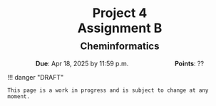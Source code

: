 <h1 style="margin-bottom: 0.4em; text-align: center;">
    <b>Project 4</b><br>
    Assignment B
</h1>
<h2 style="margin-top: 0.0em; text-align: center;">
    Cheminformatics
</h2>

<p style="text-align: center;">
    <object hspace="50">
        <strong>Due</strong></a>: Apr 18, 2025 by 11:59 p.m.
    </object>
    <object hspace="50">
        <strong>Points</strong></a>: ??
    </object>
</p>

!!! danger "DRAFT"

    This page is a work in progress and is subject to change at any moment.
